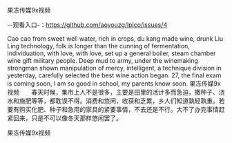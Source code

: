 果冻传媒9x视频

--观看入口-：https://github.com/aoyouzg/lplco/issues/4

Cao cao from sweet well water, rich in crops, du kang made wine, drunk Liu Ling technology, folk is longer than the cunning of fermentation, individuation, with love, with love, set up a general boiler, steam chamber wine gift military people.
Deep mud to army, under the winemaking strongman shown manipulation of mercy, intelligent, a technique division in yesterday, carefully selected the best wine action began.
27, the final exam is coming soon, I am so good in school, my parents know soon.
果冻传媒9x视频　　春天时候，集市上人不是很多，主要是田里的活计多而急迫，撒种子、浇水和施肥等等，都耽误不得。消费和悠闲，收获和乏累，乡人们知道孰轻孰重。若要有购买化肥、种子和急用的家具的紧要事情，不去还是不行。大不了办完事情赶紧回来，只是不可以像冬天那样悠闲罢了。

果冻传媒9x视频

